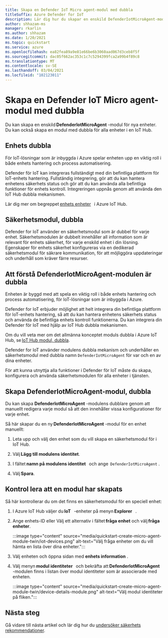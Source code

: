 ```yaml
---
title: Skapa en Defender IoT Micro agent-modul med dubbla
titleSuffix: Azure Defender for IoT
description: Lär dig hur du skapar en enskild DefenderIotMicroAgent-modul för nya enheter.
author: shhazam-ms
manager: rkarlin
ms.author: shhazam
ms.date: 1/20/2021
ms.topic: quickstart
ms.service: azure
ms.openlocfilehash: ea82fea89a9e81e66be6b3060aad067d3ceb8f5f
ms.sourcegitcommit: dac05f662ac353c1c7c5294399fca2a99b4f89c8
ms.translationtype: MT
ms.contentlocale: sv-SE
ms.lasthandoff: 03/04/2021
ms.locfileid: "102123011"
---
```

# <a name="create-a-defender-iot-micro-agent-module-twin"></a>Skapa en Defender IoT Micro agent-modul med dubbla 

Du kan skapa en enskild **DefenderIotMicroAgent** -modul för nya enheter. Du kan också skapa en modul med dubbla för alla enheter i en IoT Hub. 

## <a name="device-twins"></a>Enhets dubbla 

För IoT-lösningar som är inbyggda i Azure spelar enheten upp en viktig roll i både enhets hantering och process automatisering. 

Defender för IoT kan integreras fullständigt med din befintliga plattform för IoT-enhets hantering. Fullständig integrering, gör att du kan hantera enhetens säkerhets status och gör att du kan använda alla befintliga funktioner för enhets kontroll. Integreringen uppnås genom att använda den IoT Hub dubbla mekanismen. 

Lär dig mer om begreppet [enhets enheter](../iot-hub/iot-hub-devguide-device-twins.md)   i Azure IoT Hub. 

## <a name="security-module-twins"></a>Säkerhetsmodul, dubbla 

Defender for IoT använder en säkerhetsmodul som är dubbel för varje enhet. Säkerhetsmodulen är dubbelt innehåller all information som är relevant för enhets säkerhet, för varje enskild enhet i din lösning. Egenskaper för enhets säkerhet konfigureras via en dedikerad säkerhetsmodul för säkrare kommunikation, för att möjliggöra uppdateringar och underhåll som kräver färre resurser. 

## <a name="understanding-defenderiotmicroagent-module-twins"></a>Att förstå DefenderIotMicroAgent-modulen är dubbla 

Enheten är byggd med att spela en viktig roll i både enhets hantering och process automatisering, för IoT-lösningar som är inbyggda i Azure.

Defender for IoT erbjuder möjlighet att helt integrera din befintliga plattform för IoT-enhets hantering, så att du kan hantera enhetens säkerhets status och använda de befintliga enhets kontroll funktionerna. Du kan integrera din Defender för IoT med hjälp av IoT Hub dubbla mekanismen.  

Om du vill veta mer om det allmänna konceptet moduls dubbla i Azure IoT Hub, se [IoT Hub modul, dubbla](../iot-hub/iot-hub-devguide-module-twins.md).

Defender for IoT använder modulens dubbla mekanism och underhåller en säkerhetsmodul med dubbla namn `DefenderIotMicroAgent` för var och en av dina enheter. 

För att kunna utnyttja alla funktioner i Defender för IoT måste du skapa, konfigurera och använda säkerhetsmodulen för alla enheter i tjänsten. 

## <a name="create-defenderiotmicroagent-module-twin"></a>Skapa DefenderIotMicroAgent-modul, dubbla 

Du kan skapa **DefenderIotMicroAgent** -modulens dubblare genom att manuellt redigera varje modul så att den innehåller vissa konfigurationer för varje enhet. 

Så här skapar du en ny **DefenderIotMicroAgent** -modul för en enhet manuellt: 

1. Leta upp och välj den enhet som du vill skapa en säkerhetsmodul för i IoT Hub. 

1. Välj **Lägg till modulens identitet**. 

1. I fältet **namn på modulens identitet**   och ange  `DefenderIotMicroAgent` . 

1. Välj **Spara**. 

## <a name="verify-the-creation-of-a-module-twin"></a>Kontrol lera att en modul har skapats 

Så här kontrollerar du om det finns en säkerhetsmodul för en speciell enhet: 

1. I Azure IoT Hub väljer du **IoT**   -enheter på menyn **Explorer**   . 

1. Ange enhets-ID eller Välj ett alternativ i fältet **fråga enhet** och välj **fråga enheter**.  

    :::image type="content" source="media/quickstart-create-micro-agent-module-twin/iot-devices.png" alt-text="Välj fråga enheter om du vill hämta en lista över dina enheter.":::

1. Välj enheten och öppna sidan med **enhets information** . 

1. Välj menyn **modul identiteter**   och bekräfta att **DefenderIotMicroAgent** -modulen finns i listan över modul identiteter som är associerade med enheten.  

    :::image type="content" source="media/quickstart-create-micro-agent-module-twin/device-details-module.png" alt-text="Välj modul identiteter på fliken.":::

## <a name="next-steps"></a>Nästa steg 

Gå vidare till nästa artikel och lär dig hur du [undersöker säkerhets rekommendationer](quickstart-investigate-security-recommendations.md).
